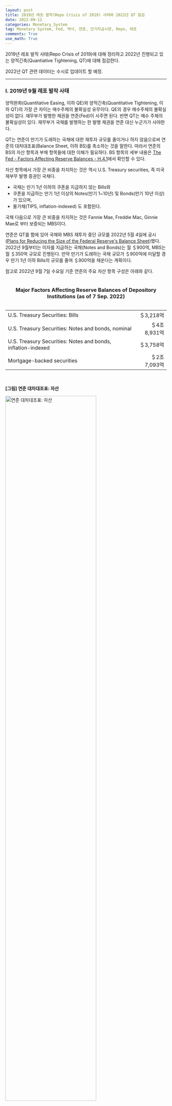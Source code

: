 ```yaml
---
layout: post
title: 2019년 레포 발작(Repo Crisis of 2019) 사태와 2022년 QT 점검
date: 2022-09-12
categories: Monetary_System
tag: Monetary System, Fed, 역사, 연준, 단기자금시장, Repo, 레포
comments: True
use_math: True
---
```


2019년 레포 발작 사태(Repo Crisis of 2019)에 대해 정리하고 2022년 진행되고 있는 양적긴축(Quantiative Tightening, QT)에 대해 점검한다. 

2022년 QT 관련 데이터는 수시로 업데이트 할 예정.

***

### Ⅰ. 2019년 9월 레포 발작 사태

양적완화(Quantitative Easing, 이하 QE)와 양적긴축(Quantitative Tightening, 이하 QT)의 가장 큰 차이는 매수주체의 불확실성 유무이다. QE의 경우 매수주체의 불확실성이 없다. 재무부가 발행한 채권을 연준(Fed)이 사주면 된다. 반면 QT는 매수 주체의 불확실성이 있다. 재무부가 국채를 발행하는 한 발행 채권을 연준 대신 누군가가 사야한다. 

QT는 연준이 만기가 도래하는 국채에 대한 재투자 규모를 줄이거나 하지 않음으로써 연준의 대차대조표(Balance Sheet, 이하 BS)를 축소하는 것을 말한다. 따라서 연준의 BS의 자산 항목과 부채 항목들에 대한 이해가 필요하다. BS 항목의 세부 내용은 [The Fed - Factors Affecting Reserve Balances - H.4.1](https://www.federalreserve.gov/releases/h41/)에서 확인할 수 있다. 

자산 항목에서 가장 큰 비중을 차지하는 것은 역시 U.S. Treasury securities, 즉 미국 재부무 발행 증권인 국채다.

- 국채는 만기 1년 이하의 쿠폰을 지급하지 않는 Bills와
- 쿠폰을 지급하는 만기 1년 이상의 Notes(만기 1~10년) 및 Bonds(만기 10년 이상)가 있으며,
- 물가채(TIPS, inflation-indexed) 도 포함된다. 

국채 다음으로 가장 큰 비중을 차지하는 것은 Fannie Mae, Freddie Mac, Ginnie Mae로 부터 보증되는 MBS이다. 

연준은 QT를 함에 있어 국채와 MBS 재투자 중단 규모를 2022년 5월 4일에 공시([Plans for Reducing the Size of the Federal Reserve's Balance Sheet](https://www.federalreserve.gov/newsevents/pressreleases/monetary20220504b.htm))했다. 2022년 9월부터는 이자를 지급하는 국채(Notes and Bonds)는 월 ＄900억, MBS는 월 ＄350억 규모로 진행된다. 만약 만기가 도래하는 국채 규모가 ＄900억에 미달할 경우 만기 1년 이하 Bills의 규모를 줄여 ＄900억을 채운다는 계획이다.

참고로 2022년 9월 7일 수요일 기준 연준의 주요 자산 항목 구성은 아래와 같다.

<table>
    <caption>
        <h4>
            Major Factors Affecting Reserve Balances of Depository Institutions (as of 7 Sep. 2022)
    	</h4>
    </caption>
    <colgroup>
        <col style="width:80%">
        <col style="width:20%">
    </colgroup>
    <tr style="background-color:whitd">
        <td>U.S. Treasury Securities: Bills</td> 
        <td style='text-align:right'>＄3,218억</td> 
    </tr>
    <tr style="background-color:white">
		<td>U.S. Treasury Securities: Notes and bonds, nominal</td> 
        <td style="text-align:right">＄4조 8,931억</td> 
    </tr>
    <tr style="background-color:white">
		<td>U.S. Treasury Securities: Notes and bonds, inflation-indexed</td> 
        <td style="text-align:right">＄3,758억</td> 
    </tr>
    <tr style="background-color:white">
		<td>Mortgage-backed securities</td> 
        <td style="text-align:right">＄2조 7,093억</td> 
    </tr>
</table>

<br>

<b>[그림] 연준 대차대조표: 자산</b>

<img src="/assets/images/BS_ASSET.png" width="75%" height="75%" title="연준 대차대조표: 자산"/>

<br>

이렇듯 QT를 진행함에 있어 BS내 자산은 어려울 것이 없으며 계획이 있다. 어렵고 문제를 만드는 것은 언제나 부채쪽 항목이다. (QT를 이야기하면서 부채 항목을 다루지 않는 사람이 있다면, 그 사람 말은 의심해야한다.)

연준도 은행이기 때문에 여타 은행들처럼 자본의 규모가 매우 작아 자산 규모와 부채 규모가 거의 비슷하다. 주요 부채 항목은 다음과 같다,

- Currency in Circulation: 시중에 돌아다니는 화폐로 시간이 흐름에 따라 증가하긴 하나 변화율은 미미해 중요성은 떨어진다.
- Reverse repurchase agreements: 역RP 혹은 RRP라고 불리며 해외 RRP와 국내 rRP가 있는데, 국내 역RP(Overnight RRP)의 규모와 중요성이 훨씬 크다.
- U.S. Treasury, General Account: TGA라고 불리며 재무부가 미래 재정으로 쓰기 위해 연준에 보관해둔 재무부 예금이다. 재정정책의 자원이 된다.
- Reserve Balances with Federal Reserve Banks: 지급준비금

2022년 9월 7일 수요일 기준 연준의 주요 부채 항목 구성은 아래와 같다.

<table>
    <caption>
        <h4>
            Major Factors Affecting Reserve Balances of Depository Institutions (as of 7 Sep, 2022)
    	</h4>
    </caption>
    <colgroup>
        <col style="width:80%">
        <col style="width:20%">
    </colgroup>
    <tr style="background-color:whitd">
        <td>Currency in circulation</td> 
        <td style='text-align:right'>＄2조 2,843억</td> 
    </tr>
    <tr style="background-color:white">
		<td>Reverse repurchase agreements</td> 
        <td style="text-align:right">＄2조 4,599억</td> 
    </tr>
    <tr style="background-color:white">
		<td>Deposits with F.R. Banks, other than reserve balances - U.S. Treasury, General Account</td> 
        <td style="text-align:right">＄5,829억</td> 
    </tr>
    <tr style="background-color:white">
		<td>Reserve balances with Federal Reserve Banks</td> 
        <td style="text-align:right">＄3조 2,713억</td> 
    </tr>
</table>

<br>

<b>[그림] 연준 대차대조표: 부채</b>

<img src="/assets/images/BS_LIABILITY.png" width="75%" height="75%" title="연준 대차대조표: 부채"/>

<br>

이전에는 크지 않았던 역RP 규모는 최근 ＄2.5조 에 달한다. 역RP 규모는 왜 이렇게 커진 것인가? 2021년 3월부터 재무부에서 코로나 대응을 위한 지원금으로 TGA를 풀어 재정지출을 늘렸다. 미국 은행들은 이미 상당한 규모의 예금을 보유중이기 때문에 부채만 늘어나는 예금을 더 확보할 이유가 별로 없다. 따라서 미국 가정으로 지급된 돈들은 은행 예금보다는 운용사의 MMF로 갔고, MMF의 단기국채 매입이 증가함에 따라 단기국채 금리가 0.00%에 가까워 지며 거래할 수 있는 단기 국채가 줄어들었다. 그러면서 갈곳을 잃은 MMF 자금이 ON RRP로 몰린 것이다.

<br>

<b>[그림] 1개월 T-bill 금리와 Interest Rate on Reserves</b>

<img src="/assets/images/WHY_LARGE_RRP.png" width="75%" height="75%" title="1개월 T-bill 금리와 Interest Rate on Reserves"/>

<br>

<b>[그림] Overnight RRP 금리와 T-Bill 금리, 그리고 Overnight RRP 잔액</b>

<img src="/assets/images/ON_RRP.png" width="75%" height="75%" title="Overnight RRP 금리와 T-Bill 금리, 그리고 Overnight RRP 잔액"/>

<br>

앞에서 이야기 했지만, 2022년 QT가 진행 과정에서 부채 항목 중 어떤 항목이 줄며 전체 BS규모가 줄어드는지가 중요하다. 만약 다른 부채 항목들 보다 지급준비금이 과도하게 줄어드면 2019년에 일어났던 레포 발작같은일이 재현될 수 있기 때문이다. 2019년 9월 일어났던 레포 발작 사태에 대해 좀 더 알아보자.

<br>

먼저 연준의 정책금리 시스템을 이해할 필요가 있다. 연준은 기존 Corridor System(공개시장조작)에서 Floor System(간접적 관리)으로 금리관리 체계를 바꾸었다. (뉴욕 연은 [자료: Corridors and Floors in Monetary Policy](https://libertystreeteconomics.newyorkfed.org/2012/04/corridors-and-floors-in-monetary-policy/)를 참고) 양적완화 이후 모든 은행들의 지급준비금이 풍족해지면서 "요구지준을 맞춰야 한다"는 개념이 사라졌다. 따라서 연준은 더 이상 공개시장조작으로 금리를 조절할 수 없게 되었다. 이에 연준은 새로운 금리관리 체계를 만들었는데 "금융기관간 차익거래를 유도해 연준의 정책 목표인 Effective Federal Funds Rate(EFFR)을 정책 범위 내에 머물게끔 하자"는 것이었다.

[2022년 7월 FOMC statement](https://www.federalreserve.gov/monetarypolicy/files/monetary20220727a1.pdf)의 p.3을 보면 

- The Board of Governors of the Federal Reserve System voted unanimously to raise  the interest rate paid on reserve balances to 2.4 percent, effective July 28, 2022
- Undertake open market operations as necessary to maintain the  federal funds rate in a target range of 2-1/4 to 2-1/2 percent.
- Conduct overnight reverse repurchase agreement operations at an  offering rate of 2.3 percent and with a per-counterparty limit of  $160 billion per day; the per-counterparty limit can be temporarily  increased at the discretion of the Chair.

라는 표현들이 나온다. 위에서부터 주요 내용은

1. Reserve Balance에 적용되는 금리를 2.4%로 인상한다.
2. 공개시장조작을 통해 연준 금리를 2.25% ~ 2.50% 내에서 머물도록 한다.
3. 금리 2.3%의 Overnight RRP를 운영한다.

흔히 언론에서 말하는 기준금리 2.25%~2.50%는 두 번째에 해당하는 내용이고, 실제로는 Reserve Balance에 적용되는 금리와 Overnight RRP 금리를 조절한다. 따라서 Reserve Balance에 적용되는 금리는 무엇이고, Overnight RRP 금리는 무엇인지 먼저 이해해야 한다.

아래 내용은 삼성선물 최서영 이코노미스트의 《연준 정책체계 변화와 단기자금시장 A to Z(2019.10.29)》를 참고했다. (buyside로 가셨는지 더 이상 글을 쓰시지 않는 것 같아 아쉽다.)

1. 양적완화 이후 예금기관의 지준 수요는 "요구 지급준비금을 맞추기 위한 수요"가 아니라 "고유동자산의 한 형태로 초과지준을 보유하고자 하는 수요"를 의미한다. Interest on Reserves(IORB)는 '예금기관'이 연준에 예치한 지급준비금에 적용받는 금리이다. 예금기관이 아닌 다른 금융기관은 지준이 없으므로 이 금리를 적용받을 수 없다.
2. 연방실효금리(Effective Federal Funds Rate, EFFR)는 금융기관간 무담보 거래에 적용되는 이자이며, 금융기관끼리 주고받는 금리이므로 신용위험이 존재한다. 연준의 정책 금리의 대상이다. 
3. Overnight Reverse Repo (ON RRP) Rate는 예금기관과 여타 금융기관이 연준으로부터 신용위험이 없는 미국채를 담보로 맡기고 돈을 빌릴 때 적용되는 금리이며, 모든 금리의 하단 역할을 하게 된다. 언제든 적용 받을 수 있는 금리이므로 이 금리 아래로는 거래 유인이 없다.

연방주택은행(Federal Home Loan Bank, 이하 FHLB)는 단기자금시장 내 중요한 거래 주체이다. [Federal Home Loan Bank (FHLB) System Definition (investopedia.com)](https://www.investopedia.com/terms/f/fhlb.asp) FHLB는 미국 전역에 걸친 11개의 지역 은행 연합인데, 다른 은행들과 대출자에게 주택 구입, 인프라, 경제 개발 및 기타 개인 및 커뮤니티 필요에 필요한 자금을 공급한다.

기존 연준의 의도는 금융기관간 무담보 금리인 EFFR(목표금리)이 대부분 금융기관이 적용 받을 수 있는 O/N RRP 를 하단으로, 예금기관만 적용 받을 수 있는 IORB를 상단으로 거래되게끔 유도했다. 즉, 주요 자금 공급처 역할을 했던 FHLB 는 연준으로부터 받을 수 있는 O/N RRP 에 비해 높은 금리인 EFFR 로 자금을 공급할 의향이 있었을 것이며 IOER 금리를 수취할 수 있는 예금기관은 그보다 낮은 EFFR 금리로 자금을 빌릴 의향이 있었을 것이다.

- ON RRP < EFFR: HFLB는 ON RRP 금리로 돈을 빌려서 EFFR로 예금기관에 대출해준다.
- EFFR < IORB: 예금기관이 FHLB 등으로부터 EFFR로 돈을 빌려 지준의 형태로 연준에 예치할 수 있다. (지준은 예금기관만 갖고 있다.) 

<br>

(1) 초반 - 안정적이었던 IORB > EFFR > RRP 의 매커니즘

연준의 간접적 금리관리는 2017 년까지 순조롭게 진행되었다. FHLB와 예금기관간 차익거래는 활발히 일어났으며 EFFR 은 연준이 의도한 상하단 사이에 안정적으로 머물렀다.

예금기관은 연준에 돈을 예치할 경우 IORB 금리를 적용받을 수 있기 때문에 만약 예금기관간 무담보 거래가 많이 일어났다면 이 때 금리는 IORB 보다 높게 형성되었겠지만, 모든 은행에 지준이 충분했기 때문에 예금기관간 거래는 거의 발생하지 않았다.

<br>

(2) 중반 - FHLB, 담보 시장으로 이동 & 일부 소형은행의 지준 확충 시작

2018년즈음 EFFR 에 조금씩 상승압력이 나타나기 시작했다. 여기에는 두 가지 배경이 있다. 첫째, 미국 국채 발행, 특히 T-bill 발행 급증이었다. 재무부는 국채 발행 시 프라이머리딜러(Primary Dealer, PD)에 국채를 넘기고 PD 는 국채를 최종 국채 수요자인 금융기관에 넘기는 중간 역할을 한다. 하지만 약 2년간 T-bill 발행량이 급증해 물량을 금융기관에 전달하기까지의 시간이 길어지면서, 넘기지 못한 국채를 담보로 돈을 빌리고자 하는(Repo 거래를 의미) PD의 자금수요가 증가했다. 그 과정에서 2018년 즈음 담보금리(Repo rate)는 무담보금리(EFFR)를 상회하기 시작했다.

이후, 예금기관에 무담보금리(EFFR)로 자금을 공급해 온 FHLB 는 더 높은 금리를 주는 담보시장(Repo)으로 이동했다. 이렇게 무담보 시장이 얇아지기 시작한 시기에, 연준은 재투자 중단을 통해 자산 규모를 줄여가기 시작했으며 예금기관 지준도 줄어들기 시작했다. 그 과정에서, 일부 소형 은행들이 지준 부족을 느끼기 시작하면서 지준 확충에 나서기 시작했다. 

FHLB가 무담보 시장에서 빠져나간 만큼, 이때부터 은행간 무담보 거래도 발생하기 시작했는데, 앞서 언급했듯 은행간 거래가 시작되는 시기부터 EFFR에는 상승 압력이 나타날 수 밖에 없다. IORB 보다 금리가 높아야 은행들이 자금을 공급할 의향이 생기기 때문이다. 

다만 은행간 지준 거래는 연준이 예상했던 시기보다 상당히 빠르게 나타났는데, 이는 대형은행에 지준 쏠림 현상이 상당히 강했기 때문이다. 2018년 초 연준의 총
지준 공급량은 충분했다. 하지만 당시부터 은행들간 지준거래가 발생했다는 것은 지급준비금의 배분이 비효율적이었음을 의미한다. 대형은행에는 필요 이상의 지준이 예치되어 있었던 반면 중소형 은행들에는 상대적으로 부족했던 셈이다. 따라서 EFFR이 기준금리의 실질적 상단 역할을 하던 IORB를 상회하였다.

<br>

<b>[그림] Floor System: 연준이 결정하는 금리들과 EFFR, Treasury REPO(SOFR): 2018-19</b>

<img src="/assets/images/FLOOR_SYSTEM(2018-19).png" width="75%" height="75%" title="Overnight RRP 금리와 T-Bill 금리, 그리고 Overnight RRP 잔액"/>

<br>

연준은 예금기관간 거래에 적용되는 EFFR이 ON RRP(하단)와 IORB(상단) 사이에서 움직이게 하는게 목표인데, EFFR이 IORB를 벗어난 것이다. 이런 현상이 발생하면 연준의 통화정책에 대한 신뢰도가 훼손되기 때문에 이런 상황은 연준에게 매우 반갑지 않은 상황이다.

<br>

(3) 후반 – 대형은행과 소형은행 사이에 비효율적으로 배분된 지준이 야기한 문제

마지막 세 번째 국면은, 예금기관 중 자금수요(지준수요)가 자금공급(지준공급)을 넘어서면서 단기자금시장 경색이 발현된 국면이다. 만일 예금기관간 거래가 지속되면서 EFFR 이 IOER 을 가끔씩 상회했다 하더라도 지준이 남는 예금기관과 지준을 필요로 하는 예금기관간 거래가 잘 유지되었다면 단기자금시장 금리 급등은 발생하지 않았을 것이다. 그리고 연준은 지금의 은행간 거래 국면이 당분간은 부드럽게 지속될 것으로 예상했었다. 

앞서 언급했듯, 예금기관에게 지준의 의미는 과거 “예금 대비 필수로 보유해야 하는 자산”에서 “현금, 국채 등과 같은 고유동자산([High Quality Liquid Assets](https://www.bis.org/basel_framework/chapter/LCR/30.htm), 이하 HQLA) 중 하나”로 변했던 만큼 연준은 새로운 지준 수요를 측정하기 위해 1 년에 2 번 서베이를 단행해왔다.

서베이에서 연준은 각 은행에게 LCLoR 을 묻는다. LCLoR(Lowest Comfortable Level of Reserve)이란, 각 은행이 편안하게 느끼는 지준의 최소 레벨을 의미한다. 즉, 개별 은행의 지준이 LCLoR 수준을 하회하게 되면 그 은행은 지준 확충에 나서게 된다. 여기에서의 LCLoR 은 요구지준 금액과 다르다. 과거와 달리 예금기관이 지준을 보유할 때의 긍정적 유인이 새롭게 생겨났기 때문이다. 금융위기 이후, 건전성 규제 강화로 인해 예금기관은 필수적으로 보유해야 하는 고유동자산(HQLA) 규모를 증가시켜야 했다. 그리고 현재 지준은 은행들에게 국채보다 더 선호되는 “고유동자산”이 되었다. 그 이유는

(1) 과거와 달리 연준이 지준에 금리(IORB)를 주기 시작하면서 지준 보유에 따른 기회비용이 없다.

IORB는 연준의 기준금리 상단 역할을 하며, 단기 국채(1개월 T-bill) 보다 높은 금리를 제공한다. 그렇다면 IORB보다 더 높은 금리를 제공하면 만기가 더 긴 국채를 보유하면 이자수익을 늘릴 수 있지만, 국채는 시가평가(mark to market) 대상인 반면 지급준비금은 이자 수익만 쌓인다. 따라서 만기가 긴, 듀레이션이 긴 채권일수록 IORB보다 훨씬 높은 금리를 제공해야만 시중은행은 보유 매력을 느끼게 된다.

(2) 지준에는 국채가 가지고 있는 유동화 리스크도 없기 때문이다.

2008년 GFC 이후 규제가 강화되며 GSIB(Global Systemically Important Banks)들, 즉 국제 금융상의 주요 은행들은 HQLA을 많이 보유해야 했다. 이 때 지급준비금은 좋은 자산이다.  스트레스 테스트 시, 국채는 유동화 리스크 때문에 헤어컷(자산의 시장 가격과 담보 가치의 차이)이 발생하지만 지준은 연준에 맡긴 자금이므로 헤어컷이없다. 국채보다 지준을 보유하는 것이 여러모로 유리한 셈이다.

은행들 LCLoR 의 합은 현재 전체 지준공급의 약 57%에 불과하다. 이는 절대적 지준 공급량 자체가 문제가 아닐 수 있음을 의미한다. 그보다, 연준이 어려움을 겪었던 이유는 일부 대형은행들이 편하게 느끼는(LCLoR) 양보다 훨씬 더 많은 지준을 보유한 채 시장에 풀지 않고 있기 때문이라 볼 수 있다.

<br>

요약하자면, 2019년 미국 단기자금시장과 지준 문제는 단순히 절대적 지준공급이 부족해서 생긴 현상이라고만 보기 어렵다. 그에 더해, 예금기관의 단기자금 배분이 비효율적으로 이루어진 것도 문제의 배경이다. 대형 예금기관의 지준 보유 비율이 지나치게 높은 상황이 지금의 환경을 만든 것이다. 그리고 대형 은행들이 지준을 많이 보유하는 이유는 “효율적 유동성 관리” 측면에서 지준이 이점을 가지고 있기 때문이다.

연준은 금융시장이 정상적으로 운영되는데 필요한 최소한의 지급준비금 규모를 명목 GDP의 8% 정도라고 여기는 것 같다. 이에 대해서는 [《NY Fed - Open Market Operations During 2021》](https://www.newyorkfed.org/medialibrary/media/markets/omo/omo2021-pdf.pdf)의 46페이지에 명시되어 있다.

<br>

<br>

### Ⅱ. QT로 연준 BS이 감소할 때 상황별 대차대조표 변화

2022년 9월 현재 중요한 것은 지급준비금은 매우 좋은 HQLA여서 적정 수준을 추정하기 어렵다는 것이다. QT가 지속될수록 지급준비금은 감소할 수 있고, 그렇다면 2019년 레포 발작같은 일이 다시 한 번 발생할 수 있다. 그렇다면 QT를 일시적으로 중단해야 할 수도 있다. 하지만 부채 항목 중 지급준비금 대신 역RP 혹은 TGA가 감소한다면 지급준비금 부족 사태는 한동안 일어나지 않을 수도 있다. QT 과정에서 각 주체별 대차대조표 변화에는 다양한 시나리오가 가능하다.

<br>

<b>상황 1. 재무부가 국채를 재발행 하지 않을 경우</b>

<table>
    <colgroup>
        <col style="width:24%">
        <col style="width:24%">
        <col style="width:4%">
        <col style="width:24%">
        <col style="width:24%">
    </colgroup>
    <tr style="background-color:lightgray">
        <td style="text-align:center" colspan=2><b>Fed</b></td> 
        <td style="background-color:white"></td>
        <td style="text-align:center" colspan=2><b>Treasury</b></td> 
    </tr>
    <tr style="background-color:white">
        <td style="text-align:center">Asset</td>
        <td style="text-align:center">Liability</td>
        <td></td>
        <td style="text-align:center">Asset</td>
        <td style="text-align:center">Liability</td>
    </tr>
    <tr style="background-color:white">
        <td style="text-align:center">↓ UST</td>
        <td style="text-align:center">↓ TGA</td>
        <td></td>
        <td style="text-align:center">↓ TGA</td>
        <td style="text-align:center">↓ UST</td>
    </tr>
</table>

<br>



<b>상황 2. 재무부가 국채를 재발행 하고, 그것을 연준이 아닌 시중은행이 매입할 경우</b>

<table>
    <colgroup>
        <col style="width:24%">
        <col style="width:24%">
        <col style="width:4%">
        <col style="width:24%">
        <col style="width:24%">
    </colgroup>
    <tr style="background-color:lightgray">
        <td style="text-align:center" colspan=2><b>Fed</b></td> 
        <td style="background-color:white"></td>
        <td style="text-align:center" colspan=2><b>Banks</b></td> 
    </tr>
    <tr style="background-color:white">
        <td style="text-align:center">Asset</td>
        <td style="text-align:center">Liability</td>
        <td></td>
        <td style="text-align:center">Asset</td>
        <td style="text-align:center">Liability</td>
    </tr>
    <tr style="background-color:white">
		<td style="text-align:center">↓ UST</td>
        <td style="text-align:center">↓ Reserve</td>
        <td></td>
        <td style="text-align:center">↑ UST</td>
        <td style="text-align:center"></td>
    </tr>
    <tr style="background-color:white">
		<td style="text-align:center"></td>
        <td style="text-align:center"></td>
        <td></td>
        <td style="text-align:center">↓ Reserve</td>
        <td style="text-align:center"></td>
    </tr>
</table>


<br>



<b>상황 3. 재무부가 국채를 재발행 하고, 그것을 연준이 아닌 MMF가 매입할 경우</b>

<table>
    <colgroup>
        <col style="width:24%">
        <col style="width:24%">
        <col style="width:4%">
        <col style="width:24%">
        <col style="width:24%">
    </colgroup>
    <tr style="background-color:lightgray">
        <td style="text-align:center" colspan=2><b>Fed</b></td> 
        <td style="background-color:white"></td>
        <td style="text-align:center" colspan=2><b>Money Funds</b></b></td> 
    </tr>
    <tr style="background-color:white">
        <td style="text-align:center">Asset</td>
        <td style="text-align:center">Liability</td>
        <td></td>
        <td style="text-align:center">Asset</td>
        <td style="text-align:center">Liability</td>
    </tr>
    <tr style="background-color:white">
		<td style="text-align:center">↓ UST</td>
        <td style="text-align:center">↓ RRP</td>
        <td></td>
        <td style="text-align:center">↑ UST</td>
        <td style="text-align:center"></td>
    </tr>    
    <tr style="background-color:white">
		<td style="text-align:center"></td>
        <td style="text-align:center"></td>
        <td></td>
        <td style="text-align:center">↓ RRP</td>
        <td style="text-align:center"></td>
    </tr>
</table>

<br>



<b>상황 4. 재무부가 국채를 재발행 하고, 그것을 연준이 아닌 예금자가 매입할 경우</b>

<table>
    <colgroup>
        <col style="width:16%">
        <col style="width:16%">
        <col style="width:2%">
        <col style="width:16%">
        <col style="width:16%">
        <col style="width:2%">
        <col style="width:16%">
        <col style="width:16%">
    </colgroup>
    <tr style="background-color:lightgray">
        <td style="text-align:center" colspan=2><b>Fed</b></td> 
        <td style="background-color:white"></td>
        <td style="text-align:center" colspan=2><b>Banks</b></td> 
        <td style="background-color:white"></td>
        <td style="text-align:center" colspan=2><b>Depositors</b></td> 
    </tr>
    <tr style="background-color:white">
        <td style="text-align:center">Asset</td>
        <td style="text-align:center">Liability</td>
        <td></td>
        <td style="text-align:center">Asset</td>
        <td style="text-align:center">Liability</td>
        <td></td>
        <td style="text-align:center">Asset</td>
        <td style="text-align:center">Liability</td>
    </tr>
    <tr style="background-color:white">
        <td style="text-align:center">↓ UST</td>
        <td style="text-align:center">↓ Reserves</td>
        <td></td>
        <td style="text-align:center">↓ Reserves</td>
        <td style="text-align:center">↓ Deposits</td>
        <td></td>
        <td style="text-align:center">↑ UST</td>
        <td style="text-align:center"></td>
    </tr>
    <tr style="background-color:white">
        <td style="text-align:center"></td>
        <td style="text-align:center"></td>
        <td></td>
        <td style="text-align:center"></td>
        <td style="text-align:center"></td>
        <td></td>
        <td style="text-align:center">↓ Deposits</td>
        <td style="text-align:center"></td>
    </tr>
</table>


<br>

<b>상황 5. 재무부가 국채를 재발행하고, 그것을 연준이 아닌 MMF 투자자가 MMF를 헐어서 매입할 경우</b>

<table>
    <colgroup>
        <col style="width:16%">
        <col style="width:16%">
        <col style="width:2%">
        <col style="width:16%">
        <col style="width:16%">
        <col style="width:2%">
        <col style="width:16%">
        <col style="width:16%">
    </colgroup>
    <tr style="background-color:lightgray">
        <td style="text-align:center" colspan=2><b>Fed</b></td> 
        <td style="background-color:white"></td>
        <td style="text-align:center" colspan=2><b>Money Funds</b></td> 
        <td style="background-color:white"></td>
        <td style="text-align:center" colspan=2><b>MMF Investor</b></td> 
    </tr>
    <tr style="background-color:white">
        <td style="text-align:center">Asset</td>
        <td style="text-align:center">Liability</td>
        <td></td>
        <td style="text-align:center">Asset</td>
        <td style="text-align:center">Liability</td>
        <td></td>
        <td style="text-align:center">Asset</td>
        <td style="text-align:center">Liability</td>
    </tr>
    <tr style="background-color:white">
        <td style="text-align:center">↓ UST</td>
        <td style="text-align:center">↓ RRP</td>
        <td></td>
        <td style="text-align:center">↓ RRP</td>
        <td style="text-align:center">↓ MMF shares</td>
        <td></td>
        <td style="text-align:center">↑ UST</td>
        <td style="text-align:center"></td>
    </tr>
    <tr style="background-color:white">
        <td style="text-align:center"></td>
        <td style="text-align:center"></td>
        <td></td>
        <td style="text-align:center"></td>
        <td style="text-align:center"></td>
        <td></td>
        <td style="text-align:center">↓ MMF shares</td>
        <td style="text-align:center"></td>
    </tr>
</table>

<br>

***

(아래 내용은 [The Reserve Gap - Fed Guy](https://fedguy.com/the-reserve-gap/)를 참고함)

2022년 9월 7일 기준 약 ＄2.5조에 달하는 역RP가 감소한다면 QT에 따른 지급준비금 문제가 발생하지 않을 수도 있다. 역RP가 원활히 감소하고 지급준비금이 유지되거나 증가하기 위해서는 재무부의 Buybacks 혹은 SLR 규제에 대한 조정이 필요할 것이다. 

QT 경로는 연준이 제어할 수 있는 것이 아니며 선제적으로 예측할 수도 없다. 연준은 지급준비금을 GDP의 8% 수준인 ＄2조 이상으로 유지하면서 BS 규모를 축소하고자 한다. 이 때 GDP의 8% 수준은 레포 발작 등 없이 금융 시스템이 정상적으로 작동하기 위한 규모이다. 이론적으로는 시중은행으로부터 유동성을 흡수하기 보다는, 즉 지급준비금을 줄이기 보다는 역RP에 있는 ＄2조를 줄이는 것이 가능하다. 그러나 연준은 만기가 도래하는 국채에 대한 재투자 규모를 줄임으로써 전체 유동성 규모를 줄일 수 있는 것이지, 유동성의 출처를 조절할 수는 없다. 따라서 QT가 종료되기 전에 지급준비금이 연준의 목표로 하는 명목 GDP의 8% 수준 이하로 빠르게 감소할 수도 있다.

역RP 자금으로 재무부가 발행하는 만기 1년 이상의 Coupon 채권(Notes and Bonds)을 매입하는 경우는 두 가지가 있다.

<b> 상황 A. 레포(repo) 시장에서 자금을 조달하여 레버리지를 일으켜 국채를 매입 (헤지펀드) </b>

<table>
    <colgroup>
        <col style="width:16%">
        <col style="width:16%">
        <col style="width:2%">
        <col style="width:16%">
        <col style="width:16%">
        <col style="width:2%">
        <col style="width:16%">
        <col style="width:16%">
    </colgroup>
    <tr style="background-color:lightgray">
        <td style="text-align:center" colspan=2><b>Fed</b></td> 
        <td style="background-color:white"></td>
        <td style="text-align:center" colspan=2><b>Money Market Funds</b></td> 
        <td style="background-color:white"></td>
        <td style="text-align:center" colspan=2><b>Hedge Fund</b></td> 
    </tr>
    <tr style="background-color:white">
        <td style="text-align:center">Asset</td>
        <td style="text-align:center">Liability</td>
        <td></td>
        <td style="text-align:center">Asset</td>
        <td style="text-align:center">Liability</td>
        <td></td>
        <td style="text-align:center">Asset</td>
        <td style="text-align:center">Liability</td>
    </tr>
    <tr style="background-color:white">
        <td style="text-align:center">↓ UST</td>
        <td style="text-align:center">↓ RRP</td>
        <td></td>
        <td style="text-align:center">↓ RRP</td>
        <td style="text-align:center"> </td>
        <td></td>
        <td style="text-align:center">↑ UST</td>
        <td style="text-align:center">↑ Repo Loan</td>
    </tr>
    <tr style="background-color:white">
        <td style="text-align:center"></td>
        <td style="text-align:center"></td>
        <td></td>
        <td style="text-align:center">↑ Repo Loan to HF</td>
        <td style="text-align:center"></td>
        <td></td>
        <td style="text-align:center"></td>
        <td style="text-align:center"></td>
    </tr>
</table>

이 경우 연준의 대차대조표 규모는 감소하고, 헤지펀드의 대차대조표 규모는 증가하지만 MMF 대차대조표 크기는 변화가 없다.

<b>상황 B. MMF 투자자가 MMF를 헐어서 국채를 매입 (위 상황 5)</b>

<table>
    <colgroup>
        <col style="width:16%">
        <col style="width:16%">
        <col style="width:2%">
        <col style="width:16%">
        <col style="width:16%">
        <col style="width:2%">
        <col style="width:16%">
        <col style="width:16%">
    </colgroup>
    <tr style="background-color:lightgray">
        <td style="text-align:center" colspan=2><b>Fed</b></td> 
        <td style="background-color:white"></td>
        <td style="text-align:center" colspan=2><b>Money Funds</b></td> 
        <td style="background-color:white"></td>
        <td style="text-align:center" colspan=2><b>MMF Investor</b></td> 
    </tr>
    <tr style="background-color:white">
        <td style="text-align:center">Asset</td>
        <td style="text-align:center">Liability</td>
        <td></td>
        <td style="text-align:center">Asset</td>
        <td style="text-align:center">Liability</td>
        <td></td>
        <td style="text-align:center">Asset</td>
        <td style="text-align:center">Liability</td>
    </tr>
    <tr style="background-color:white">
        <td style="text-align:center">↓ UST</td>
        <td style="text-align:center">↓ RRP</td>
        <td></td>
        <td style="text-align:center">↓ RRP</td>
        <td style="text-align:center">↓ MMF shares</td>
        <td></td>
        <td style="text-align:center">↑ UST</td>
        <td style="text-align:center"></td>
    </tr>
    <tr style="background-color:white">
        <td style="text-align:center"></td>
        <td style="text-align:center"></td>
        <td></td>
        <td style="text-align:center"></td>
        <td style="text-align:center"></td>
        <td></td>
        <td style="text-align:center">↓ MMF shares</td>
        <td style="text-align:center"></td>
    </tr>
</table>

<br>

최악의 상황 중 하나는 QT로 인해 역RP 잔액은 증가하면서 은행 지급준비금은 빠르게 감소하는 상황이다. 만약 국채 발행분을 레포 시장에서 자금을 조달해 레버리지를 활용해 투자하는 헤지펀드가 매입하기 보다는 현금 투자자가 신규로 발행되는 국채를 매입할 경우 이러한 상황은 발생할 수 있다.

<b>상황 C. 예금을 헐어서 국채를 매입할 경우 (위 상황 4)</b>

<table>
    <colgroup>
        <col style="width:16%">
        <col style="width:16%">
        <col style="width:2%">
        <col style="width:16%">
        <col style="width:16%">
        <col style="width:2%">
        <col style="width:16%">
        <col style="width:16%">
    </colgroup>
    <tr style="background-color:lightgray">
        <td style="text-align:center" colspan=2><b>Fed</b></td> 
        <td style="background-color:white"></td>
        <td style="text-align:center" colspan=2><b>Banks</b></td> 
        <td style="background-color:white"></td>
        <td style="text-align:center" colspan=2><b>Depositors</b></td> 
    </tr>
    <tr style="background-color:white">
        <td style="text-align:center">Asset</td>
        <td style="text-align:center">Liability</td>
        <td></td>
        <td style="text-align:center">Asset</td>
        <td style="text-align:center">Liability</td>
        <td></td>
        <td style="text-align:center">Asset</td>
        <td style="text-align:center">Liability</td>
    </tr>
    <tr style="background-color:white">
        <td style="text-align:center">↓ UST</td>
        <td style="text-align:center">↓ Reserves</td>
        <td></td>
        <td style="text-align:center">↓ Reserves</td>
        <td style="text-align:center">↓ Deposits</td>
        <td></td>
        <td style="text-align:center">↑ UST</td>
        <td style="text-align:center"></td>
    </tr>
    <tr style="background-color:white">
        <td style="text-align:center"></td>
        <td style="text-align:center"></td>
        <td></td>
        <td style="text-align:center"></td>
        <td style="text-align:center"></td>
        <td></td>
        <td style="text-align:center">↓ Deposits</td>
        <td style="text-align:center"></td>
    </tr>
</table>

<br>투자자들이 RRP 금리가 높아 은행 예금을 MMF로 옮길 경우 QT와 무관하게 RRP의 증가는 지급준비금을 줄일 수 있다. 운이 없다면 2022년 9월 기준 ＄3.2조 규모의 지급준비금은 ＄2.0조 규모로 빠르게 감소할 수도 있다.

<br>

재무부가 만기 1년 미만 T-bill을 발행하여 만기 1년 이상 Coupon 국채들을 매입하는 Buyback을 시행할 경우 RRP 잔고를 줄이며 지급준비급 규모를 유지하거나 늘릴 수도 있다.

재무부가 발행한 T-bill을 민간이 사는 경우 각 주체들의 대차대조표 변화는 다음과 같다.

<b>상황 D. 재무부가 발행한 T-bill을 MMF가 사는 경우</b>

<table>
    <colgroup>
        <col style="width:24%">
        <col style="width:24%">
        <col style="width:4%">
        <col style="width:24%">
        <col style="width:24%">
    </colgroup>
    <tr style="background-color:lightgray">
        <td style="text-align:center" colspan=2><b>Money Market Fund</b></td> 
        <td style="background-color:white"></td>
        <td style="text-align:center" colspan=2><b>Investor</b></td> 
    </tr>
    <tr style="background-color:white">
        <td style="text-align:center">Asset</td>
        <td style="text-align:center">Liability</td>
        <td></td>
        <td style="text-align:center">Asset</td>
        <td style="text-align:center">Liability</td>
    </tr>
    <tr style="background-color:white">
		<td style="text-align:center">↓ RRP</td>
        <td style="text-align:center"></td>
        <td></td>
        <td style="text-align:center">↓ Old UST</td>
        <td style="text-align:center"></td>
    </tr>    
    <tr style="background-color:white">
		<td style="text-align:center">↑ T-Bills</td>
        <td style="text-align:center"></td>
        <td></td>
        <td style="text-align:center">↑ Deposits</td>
        <td style="text-align:center"></td>
    </tr>
	<tr>
        <td></td>
        <td></td>
        <td></td>
        <td></td>
        <td></td>
	</tr>
    <tr style="background-color:lightgray">
        <td style="text-align:center" colspan=2><b>Commercial Bank</b></td> 
        <td style="background-color:white"></td>
        <td style="text-align:center" colspan=2><b>Federal Reserve</b></td> 
    </tr>
    <tr style="background-color:white">
        <td style="text-align:center">Asset</td>
        <td style="text-align:center">Liability</td>
        <td></td>
        <td style="text-align:center">Asset</td>
        <td style="text-align:center">Liability</td>
    </tr>
    <tr style="background-color:white">
		<td style="text-align:center">↑ Reserves</td>
        <td style="text-align:center">↑ Deposits to Investor</td>
        <td></td>
        <td style="text-align:center"></td>
        <td style="text-align:center">↓ RRP</td>
    </tr>    
    <tr style="background-color:white">
		<td style="text-align:center"></td>
        <td style="text-align:center"></td>
        <td></td>
        <td style="text-align:center"></td>
        <td style="text-align:center">↑ Reserves to Bank</td>
    </tr>
</table>

- MMF는 자금을 RRP를 꺼내 T-bill에 투자한다.
- 투자자는 갖고 있던 Coupon을 팔고 은행 계좌의 예금 형태로 돈을 받는다.
- 상업은행은 투자자를 대신해 재무부와 Coupon 거래를 하고, 그것을 투자자에게 예금으로 돌려준다.
- 결과적으로 연준 부채항목 중 RRP는 (TGA를 거쳐) 지급준비금으로 바뀐다.

***

<br>

Charting 관련 Python에서 Fred API를 이용해 데이터를 받고 정리하는 코드

```python
from fredapi import Fred
fred = Fred(api_key='XXXXXXX')
save_dir = r'C:XXXXXXX'
import pandas as pd
import matplotlib.pyplot as plt
import matplotlib.dates as mdates


# Balance Sheet: Assets
UST_BILLS = 'WSHOBL'
UST_NOTES_BONDS = 'WSHONBNL'
UST_INFLATION_INDEXED = 'WSHONBIIL'
MBS  = "WSHOMCB"

df_bs_asset = {}
df_bs_asset['UST: Bills'] = fred.get_series(UST_BILLS)
df_bs_asset['UST: Notes and Bonds'] = fred.get_series(UST_NOTES_BONDS)
df_bs_asset['UST: Inflaion-Indexed'] = fred.get_series(UST_INFLATION_INDEXED)
df_bs_asset['MBS'] = fred.get_series(MBS)
df_bs_asset = pd.DataFrame(df_bs_asset)


# Balance Sheet: Liabilities
CURRENCY = "WCICL"
REVERSE_REPO = "WLRRAL"
TGA = "WDTGAL"
RESERVE_BALANCE = "WRBWFRBL"

df_bs_liability = {}
df_bs_liability['Currency in Circulation'] = fred.get_series(CURRENCY)
df_bs_liability['RRP'] = fred.get_series(REVERSE_REPO)
df_bs_liability['TGA'] = fred.get_series(TGA)
df_bs_liability['RESERVE Balance'] = fred.get_series(RESERVE_BALANCE)
df_bs_liability = pd.DataFrame(df_bs_liability)


# Large RRP
UST_1M = 'DGS1MO'
IOER = 'IOER'
IORB = 'IORB'

df_large_rrp = {}
df_large_rrp['1M T-bill yields'] = fred.get_series(UST_1M)
df_large_rrp['IOER'] = fred.get_series(IOER)
df_large_rrp['IORB'] = fred.get_series(IORB)
df_large_rrp = pd.DataFrame(df_large_rrp)


# Overnight RRP
ON_RRP_RATE = 'RRPONTSYAWARD'
ON_RRP_SIZE = 'RRPONTSYD'
TBILL_4W_RATE = 'DTB4WK'
TBILL_3M_RATE = 'DTB3'

df_on_rrp = {}
df_on_rrp['ON RRP Rate'] = fred.get_series(ON_RRP_RATE)
df_on_rrp['ON RRP Size'] = fred.get_series(ON_RRP_SIZE)
df_on_rrp['T-Bill Rate: 4W'] = fred.get_series(TBILL_4W_RATE)
df_on_rrp['T-Bill Rate: 3M'] = fred.get_series(TBILL_3M_RATE)
df_on_rrp = pd.DataFrame(df_on_rrp)


# Floor System
EFFR = "EFFR"
SOFR = "SOFR"

df_floor = {}
df_floor['RRP (Lower Bound)'] = fred.get_series(ON_RRP_RATE)
df_floor['IOER (Upper Bound)'] = fred.get_series(IOER)
df_floor['IORB (Upper Bound)'] = fred.get_series(IORB)
df_floor['EFFR'] = fred.get_series(EFFR)
df_floor['SOFR'] = fred.get_series(SOFR)
df_floor = pd.DataFrame(df_floor)

```









